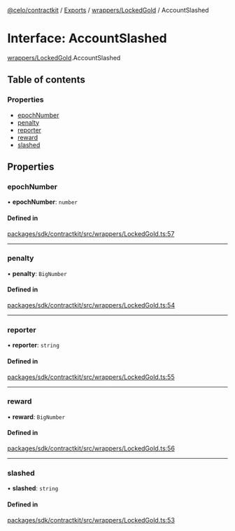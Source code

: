 [@celo/contractkit](../README.md) / [Exports](../modules.md) / [wrappers/LockedGold](../modules/wrappers_LockedGold.md) / AccountSlashed

# Interface: AccountSlashed

[wrappers/LockedGold](../modules/wrappers_LockedGold.md).AccountSlashed

## Table of contents

### Properties

- [epochNumber](wrappers_LockedGold.AccountSlashed.md#epochnumber)
- [penalty](wrappers_LockedGold.AccountSlashed.md#penalty)
- [reporter](wrappers_LockedGold.AccountSlashed.md#reporter)
- [reward](wrappers_LockedGold.AccountSlashed.md#reward)
- [slashed](wrappers_LockedGold.AccountSlashed.md#slashed)

## Properties

### epochNumber

• **epochNumber**: `number`

#### Defined in

[packages/sdk/contractkit/src/wrappers/LockedGold.ts:57](https://github.com/celo-org/developer-tooling/blob/master/packages/sdk/contractkit/src/wrappers/LockedGold.ts#L57)

___

### penalty

• **penalty**: `BigNumber`

#### Defined in

[packages/sdk/contractkit/src/wrappers/LockedGold.ts:54](https://github.com/celo-org/developer-tooling/blob/master/packages/sdk/contractkit/src/wrappers/LockedGold.ts#L54)

___

### reporter

• **reporter**: `string`

#### Defined in

[packages/sdk/contractkit/src/wrappers/LockedGold.ts:55](https://github.com/celo-org/developer-tooling/blob/master/packages/sdk/contractkit/src/wrappers/LockedGold.ts#L55)

___

### reward

• **reward**: `BigNumber`

#### Defined in

[packages/sdk/contractkit/src/wrappers/LockedGold.ts:56](https://github.com/celo-org/developer-tooling/blob/master/packages/sdk/contractkit/src/wrappers/LockedGold.ts#L56)

___

### slashed

• **slashed**: `string`

#### Defined in

[packages/sdk/contractkit/src/wrappers/LockedGold.ts:53](https://github.com/celo-org/developer-tooling/blob/master/packages/sdk/contractkit/src/wrappers/LockedGold.ts#L53)
